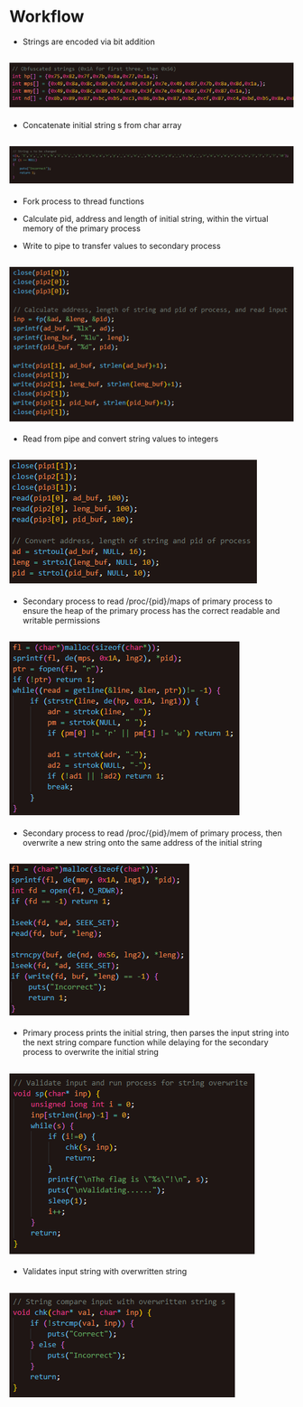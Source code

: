 # Workflow

- Strings are encoded via bit addition

## ![Obfuscation technique](./1.png)

- Concatenate initial string s from char array

## ![Initial String](./2.png)

- Fork process to thread functions

- Calculate pid, address and length of initial string, within the virtual memory of the primary process

- Write to pipe to transfer values to secondary process

## ![Calculate Important Values](./3.png)

- Read from pipe and convert string values to integers

## ![Read Values from Primary Process](./4.png)

- Secondary process to read /proc/{pid}/maps of primary process to ensure the heap of the primary process has the correct readable and writable permissions

## ![Read /proc/{pid}/maps](./5.png)

- Secondary process to read /proc/{pid}/mem of primary process, then overwrite a new string onto the same address of the initial string

## ![Read and Write to /proc/{pid}/mem](./6.png)

- Primary process prints the initial string, then parses the input string into the next string compare function while delaying for the secondary process to overwrite the initial string

## ![Validation Function](./7.png)

- Validates input string with overwritten string

## ![Strcmp Function](./8.png)
